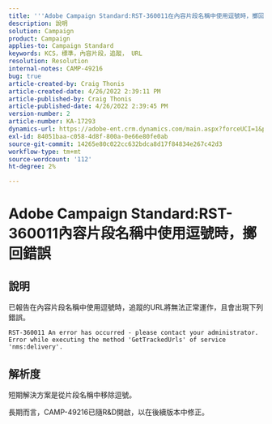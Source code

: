 ```yaml
---
title: '''Adobe Campaign Standard:RST-360011在內容片段名稱中使用逗號時，擲回錯誤'
description: 說明
solution: Campaign
product: Campaign
applies-to: Campaign Standard
keywords: KCS，標準，內容片段，追蹤， URL
resolution: Resolution
internal-notes: CAMP-49216
bug: true
article-created-by: Craig Thonis
article-created-date: 4/26/2022 2:39:11 PM
article-published-by: Craig Thonis
article-published-date: 4/26/2022 2:39:45 PM
version-number: 2
article-number: KA-17293
dynamics-url: https://adobe-ent.crm.dynamics.com/main.aspx?forceUCI=1&pagetype=entityrecord&etn=knowledgearticle&id=0a1c7ea2-6ec5-ec11-a7b6-0022480a10ee
exl-id: 84051baa-c058-4d8f-800a-0e66e80fe0ab
source-git-commit: 14265e80c022cc632bdca8d17f84834e267c42d3
workflow-type: tm+mt
source-wordcount: '112'
ht-degree: 2%

---
```


# Adobe Campaign Standard:RST-360011內容片段名稱中使用逗號時，擲回錯誤

## 說明

已報告在內容片段名稱中使用逗號時，追蹤的URL將無法正常運作，且會出現下列錯誤。

```
RST-360011 An error has occurred - please contact your administrator.
Error while executing the method 'GetTrackedUrls' of service
'nms:delivery'.
```

## 解析度

短期解決方案是從片段名稱中移除逗號。

長期而言，CAMP-49216已隨R&amp;D開啟，以在後續版本中修正。
